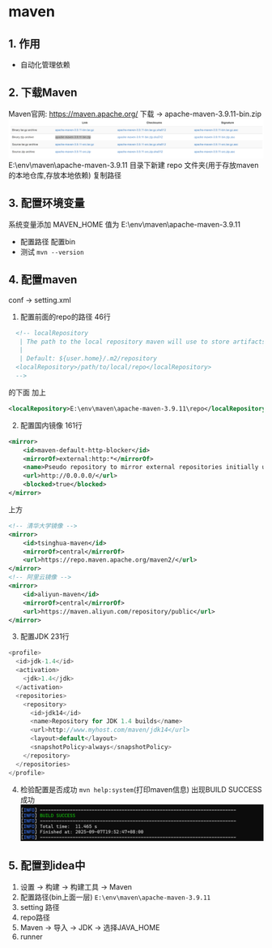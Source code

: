 # maven
## 1. 作用
+ 自动化管理依赖

## 2. 下载Maven
Maven官网: https://maven.apache.org/
下载 -> apache-maven-3.9.11-bin.zip
![alt text](image.png)
E:\env\maven\apache-maven-3.9.11 目录下新建 repo 文件夹(用于存放maven的本地仓库,存放本地依赖)
复制路径

## 3. 配置环境变量
系统变量添加 MAVEN_HOME
值为 E:\env\maven\apache-maven-3.9.11
+ 配置路径
配置bin
+ 测试
`mvn --version`

## 4. 配置maven
conf -> setting.xml
1. 配置前面的repo的路径
46行
```xml
  <!-- localRepository
   | The path to the local repository maven will use to store artifacts.
   |
   | Default: ${user.home}/.m2/repository
  <localRepository>/path/to/local/repo</localRepository>
  -->
```
的下面
加上
```xml
<localRepository>E:\env\maven\apache-maven-3.9.11\repo</localRepository>
```

2. 配置国内镜像
161行
```xml
<mirror>
    <id>maven-default-http-blocker</id>
    <mirrorOf>external:http:*</mirrorOf>
    <name>Pseudo repository to mirror external repositories initially using HTTP.</name>
    <url>http://0.0.0.0/</url>
    <blocked>true</blocked>
</mirror>
```
上方
```xml
<!-- 清华大学镜像 -->
<mirror>
    <id>tsinghua-maven</id>
    <mirrorOf>central</mirrorOf>
    <url>https://repo.maven.apache.org/maven2/</url>
</mirror>
<!-- 阿里云镜像 -->
<mirror>
    <id>aliyun-maven</id>
    <mirrorOf>central</mirrorOf>
    <url>https://maven.aliyun.com/repository/public</url>
</mirror>
```

3. 配置JDK
231行
```java
<profile>
  <id>jdk-1.4</id>
  <activation>
    <jdk>1.4</jdk>
  </activation>
  <repositories>
    <repository>
      <id>jdk14</id>
      <name>Repository for JDK 1.4 builds</name>
      <url>http://www.myhost.com/maven/jdk14</url>
      <layout>default</layout>
      <snapshotPolicy>always</snapshotPolicy>
    </repository>
  </repositories>
</profile>
```

4. 检验配置是否成功
`mvn help:system`(打印maven信息)
出现BUILD SUCCESS成功
![alt text](image-1.png)

## 5. 配置到idea中
1. 设置 -> 构建 -> 构建工具 -> Maven
2. 配置路径(bin上面一层)
`E:\env\maven\apache-maven-3.9.11`
3. setting 路径
4. repo路径
5. Maven -> 导入 -> JDK -> 选择JAVA_HOME
6. runner